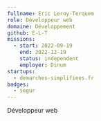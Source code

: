 ```yaml
---
fullname: Eric Leroy-Terquem
role: Développeur web
domaine: Développement
github: E-L-T
missions:
  - start: 2022-09-19
    end: 2022-12-19
    status: independent
    employer: Dinum
startups:
  - demarches-simplifiees.fr
badges:
  - segur
---
```


Développeur web
